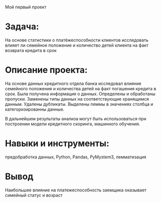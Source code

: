 Мой первый проект

# Задача: 
На основе статистики о платёжеспособности клиентов исследовать влияет ли семейное положение и количество детей клиента на факт возврата кредита в срок

# Описание проекта: 
На основе данных кредитного отдела банка исследовал влияние семейного положения и
количества детей на факт погашения кредита в срок. Была получена информация о
данных. Определены и обработаны пропуски. Заменены типы данных на соответствующие
хранящимся данным. Удалены дубликаты. Выделены леммы в значениях столбца и
категоризированны данные.

В дальнейшем результаты анализа могут быть использоваться при построении модели кредитного скоринга, машинного обучения.

# Навыки и инструменты: 
предобработка данных, Python, Pandas, PyMystem3, лемматизация

# Вывод
Наибольшее влияние на платежеспособность заемщика оказывает симейный статус и возраст
